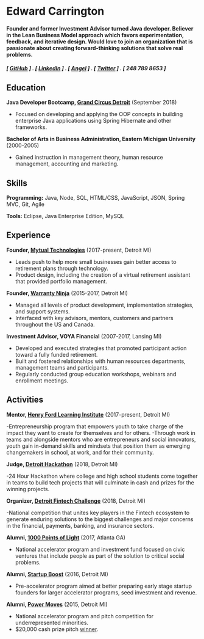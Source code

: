 Edward Carrington
======

#### Founder and former Investment Advisor turned Java developer. Believer in the Lean Business Model approach which favors experimentation, feedback, and iterative design. Would love to join an organization that is passionate about creating forward-thinking solutions that solve real problems.
##### [ [GitHub](https://github.com/edwardcarrington) ] . [ [LinkedIn](https://www.linkedin.com/in/edwardcarrington/) ] . [ [Angel](https://angel.co/edwardcarrington) ] . [ [Twitter](https://twitter.com/_EdwardEssex_) ] . [ 248 789 8653 ]


Education
---------
**Java Developer Bootcamp, [Grand Circus Detroit](https://www.grandcircus.co/)** (September 2018)

- Focused on developing and applying the OOP concepts in building enterprise Java applications using Spring Hibernate and other frameworks.

**Bachelor of Arts in Business Administration, Eastern Michigan University** (2000-2005)

- Gained instruction in management theory, human resource management, accounting and marketing.

Skills
------
**Programming:** Java, Node, SQL, HTML/CSS, JavaScript, JSON, Spring MVC, Git, Agile

**Tools:** Eclipse, Java Enterprise Edition, MySQL

Experience
----------
**Founder, [Mytual Technologies](https://www.mytual.io/)** (2017-present, Detroit MI)

- Leads push to help more small businesses gain better access to retirement plans through technology.
- Product design, including the creation of a virtual retirement assistant that provided portfolio management.

**Founder, [Warranty Ninja](http://warranty.ninja/)** (2015-2017, Detroit MI)

- Managed all levels of product development, implementation strategies, and support systems.
- Interfaced with key advisors, mentors, customers and partners throughout the US and Canada.

**Investment Advisor, VOYA Financial** (2007-2017, Lansing MI)

- Developed and executed strategies that promoted participant action toward a fully funded retirement.
- Built and fostered relationships with human resources departments, management teams and participants.
- Regularly conducted group education workshops, webinars and enrollment meetings.

Activities
----------
**Mentor, [Henry Ford Learning Institute](https://hfli.org/)** (2017-present, Detroit MI) 

-Entrepreneurship program that empowers youth to take charge of the impact they want to create for themselves and for others.
-Through work in teams and alongside mentors who are entrepreneurs and social innovators, youth gain in-demand skills and mindsets that position them as emerging changemakers in school, at work, and for their community.

**Judge, [Detroit Hackathon](http://www.dhack.org/)** (2018, Detroit MI)

-24 Hour Hackathon where college and high school students come together in teams to build tech projects that will culminate in cash and prizes for the winning projects.

**Organizer, [Detroit Fintech Challenge](http://www.detroitfintechchallenge.com/)** (2018, Detroit MI)

-National competition that unites key players in the Fintech ecosystem to generate enduring solutions to the biggest challenges and major concerns in the financial, payments, banking, and insurance sectors.

**Alumni, [1000 Points of Light](https://cvcx.org/cohort-9/#.W4quD5NKhTY)** (2017, Atlanta GA)

- National accelerator program and investment fund focused on civic ventures that include people as part of the solution to critical social problems.

**Alumni, [Startup Boost](http://startupboost.org/)** (2016, Detroit MI)

- Pre-accelerator program aimed at better preparing early stage startup founders for larger accelerator programs, seed investment and revenue.

**Alumni, [Power Moves](http://powermovesnola2.squarespace.com/)** (2015, Detroit MI)

- National accelerator program and pitch competition for underrepresented minorities.
- $20,000 cash prize pitch [winner](https://www.freep.com/story/money/business/michigan/2015/04/15/power-moves-pitch-competition/25808015/).